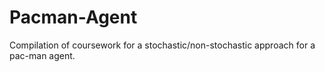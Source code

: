 # Pacman-Agent
Compilation of coursework for a stochastic/non-stochastic approach for a pac-man agent.
